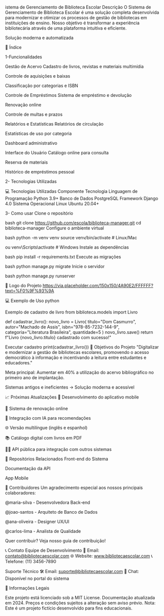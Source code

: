 istema de Gerenciamento de Biblioteca Escolar Descrição O Sistema de Gerenciamento de Biblioteca Escolar é uma solução completa desenvolvida para modernizar e otimizar os processos de gestão de bibliotecas em instituições de ensino. Nosso objetivo é transformar a experiência bibliotecária através de uma plataforma intuitiva e eficiente.

Solução moderna e automatizada

📑 Índice

1-Funcionalidades

Gestão de Acervo Cadastro de livros, revistas e materiais multimídia

Controle de aquisições e baixas

Classificação por categorias e ISBN

Controle de Empréstimos Sistema de empréstimo e devolução

Renovação online

Controle de multas e prazos

Relatórios e Estatísticas Relatórios de circulação

Estatísticas de uso por categoria

Dashboard administrativo

Interface do Usuário Catálogo online para consulta

Reserva de materiais

Histórico de empréstimos pessoal

2- Tecnologias Utilizadas

💻 Tecnologias Utilizadas Componente Tecnologia Linguagem de Programação Python 3.9+ Banco de Dados PostgreSQL Framework Django 4.0 Sistema Operacional Linux Ubuntu 20.04+

3- Como usar Clone o repositório

bash git clone https://github.com/escola/biblioteca-manager.git cd biblioteca-manager Configure o ambiente virtual

bash python -m venv venv source venv/bin/activate # Linux/Mac

ou venv\Scripts\activate # Windows Instale as dependências

bash pip install -r requirements.txt Execute as migrações

bash python manage.py migrate Inicie o servidor

bash python manage.py runserver

📸 Logo do Projeto https://via.placeholder.com/150x150/4A90E2/FFFFFF?text=%F0%9F%93%9A

💻 Exemplo de Uso python

Exemplo de cadastro de livro from biblioteca.models import Livro

def cadastrar_livro(): novo_livro = Livro( titulo="Dom Casmurro", autor="Machado de Assis", isbn="978-85-7232-144-9", categoria="Literatura Brasileira", quantidade=5 ) novo_livro.save() return f"Livro {novo_livro.titulo} cadastrado com sucesso!"

Executar cadastro print(cadastrar_livro()) 🎯 Objetivos do Projeto "Digitalizar e modernizar a gestão de bibliotecas escolares, promovendo o acesso democrático à informação e incentivando a leitura entre estudantes e educadores."

Meta principal: Aumentar em 40% a utilização do acervo bibliográfico no primeiro ano de implantação.

Sistemas antigos e ineficientes → Solução moderna e acessível

📈 Próximas Atualizações 📱 Desenvolvimento do aplicativo mobile

🔄 Sistema de renovação online

🤖 Integração com IA para recomendações

🌐 Versão multilíngue (inglês e espanhol)

📚 Catálogo digital com livros em PDF

👨‍💻 API pública para integração com outros sistemas

🔗 Repositórios Relacionados Front-end do Sistema

Documentação da API

App Mobile

🤝 Contribuidores Um agradecimento especial aos nossos principais colaboradores:

@maria-silva - Desenvolvedora Back-end

@joao-santos - Arquiteto de Banco de Dados

@ana-oliveira - Designer UX/UI

@carlos-lima - Analista de Qualidade

Quer contribuir? Veja nosso guia de contribuição!

📞 Contato Equipe de Desenvolvimento 📧 Email: contato@bibliotecaescolar.com 🌐 Website: www.bibliotecaescolar.com 📞 Telefone: (11) 3456-7890

Suporte Técnico 🛠️ Email: suporte@bibliotecaescolar.com 💬 Chat: Disponível no portal do sistema

📄 Informações Legais

Este projeto está licenciado sob a MIT License. Documentação atualizada em 2024. Preços e condições sujeitos a alteração sem aviso prévio. Nota: Este é um projeto fictício desenvolvido para fins educacionais.
